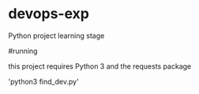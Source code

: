 # devops-exp
Python project learning stage

#running

this project requires Python 3 and the requests package

'python3 find_dev.py'
